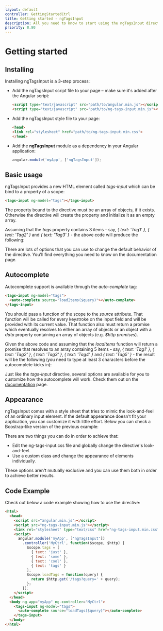 ```yaml
---
layout: default
controller: GettingStartedCtrl
title: Getting started - ngTagsInput
description: All you need to know to start using the ngTagsInput directive
priority: 0.80
---
```

# Getting started

## Installing
Installing ngTagsInput is a 3-step process:

- Add the ngTagsInput script file to your page &ndash; make sure it's added after the Angular script:

    ```html
    <script type="text/javascript" src="path/to/angular.min.js"></script>
    <script type="text/javascript" src="path/to/ng-tags-input.min.js"></script>
    ```

- Add the ngTagsInput style file to your page:

    ```html
    <head>
    <link rel="stylesheet" href="path/to/ng-tags-input.min.css">
    </head>
    ```

- Add the **ngTagsInput** module as a dependency in your Angular application:

    ```javascript
    angular.module('myApp', ['ngTagsInput']);
    ```

## Basic usage

ngTagsInput provides a new HTML element called *tags-input* which can be bind to a property of a scope:

```html
<tags-input ng-model="tags"></tags-input>
```

The property bound to the directive must be an array of objects, if it exists. Otherwise the directive will create the property and initialize it as an empty array.

Assuming that the <em>tags</em> property contains 3 items - say, *{ text: 'Tag1' }*, *{ text: 'Tag2' }* and *{ text: 'Tag3' }* - the above code will produce the following:

<tags-input ng-model="tags"></tags-input>

There are lots of options that you can use to change the default behavior of the directive. You'll find everything you need to know on the documentation page.

## Autocomplete

Autocomplete support is available through the *auto-complete* tag:
 
```html
<tags-input ng-model="tags">
  <auto-complete source="loadItems($query)"></auto-complete>
</tags-input>
```

You should pass a function of the scope to the <em>source</em> attribute. That function will be called for every
keystroke on the input field and will be provided with its current value. That function also must return a promise which
eventually resolves to either an array of objects or an object with a *data* property containing an array of
objects (e.g. *$http promises*).
  
Given the above code and assuming that the *loadItems* function will return a promise that resolves to an array
containing 5 items - say, *{ text: 'Tag1' }*, *{ text: 'Tag2' }*, *{ text: 'Tag3' }*, *{ text: 'Tag4' }*
and *{ text: 'Tag5' }* - the result will be the following (you need to type at least 3 characters before the autocomplete kicks in):

<tags-input ng-model="tags">
  <auto-complete source="loadItems($query)"></auto-complete>
</tags-input>

Just like the *tags-input* directive, several options are available for you to customize how the autocomplete will work.
Check them out on the [documentation](documentation) page.

## Appearance

ngTagsInput comes with a style sheet that tries to mimic the look-and-feel of an ordinary input element. If the default
appearance doesn't fit your application, you can customize it with little effort. Below you can check a Boostrap-like
version of the previous example:

<tags-input ng-model="tags" class="bootstrap">
    <auto-complete source="loadItems($query)"></auto-complete>
</tags-input>

There are two things you can do in order to achieve that:

- Edit the ng-tags-input.css file and globally change the directive's look-and-feel.
- Use a custom class and change the appearance of elements individually.

These options aren't mutually exclusive and you can use them both in order to achieve better results.

## Code Example

Check out below a code example showing how to use the directive:

```html
<html>
  <head>
    <script src="angular.min.js"></script>
    <script src="ng-tags-input.min.js"></script>
    <link rel="stylesheet" type="text/css" href="ng-tags-input.min.css">
    <script>
      angular.module('myApp', ['ngTagsInput'])
        .controller('MyCtrl', function($scope, $http) {
          $scope.tags = [
            { text: 'just' },
            { text: 'some' },
            { text: 'cool' },
            { text: 'tags' }
          ];
          $scope.loadTags = function(query) {
            return $http.get('/tags?query=' + query);
          };
        });
    </script>
  </head>
  <body ng-app="myApp" ng-controller="MyCtrl">
    <tags-input ng-model="tags">
      <auto-complete source="loadTags($query)"></auto-complete>
    </tags-input>
  </body>
</html>
```
